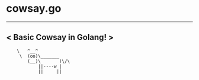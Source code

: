 cowsay.go
=========

 _________________________
< Basic Cowsay in Golang! >
 -------------------------
        \   ^__^
         \  (oo)\_______
            (__)\       )\/\
                ||----w |
                ||     ||
